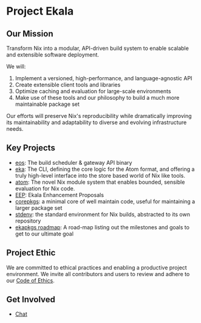 # Project Ekala

## Our Mission

Transform Nix into a modular, API-driven build system to enable scalable and extensible software deployment.

We will:

1. Implement a versioned, high-performance, and language-agnostic API
2. Create extensible client tools and libraries
3. Optimize caching and evaluation for large-scale environments
4. Make use of these tools and our philosophy to build a much more maintainable package set

Our efforts will preserve Nix's reproducibility while dramatically improving its maintainability and adaptability to diverse and evolving infrastructure needs.

## Key Projects

- [eos](https://github.com/ekala-project/eos): The build scheduler & gateway API binary
- [eka](https://github.com/ekala-project/eka): The CLI, defining the core logic for the Atom format, and offering a truly high-level interface into the store based world of Nix like tools.
- [atom](https://github.com/ekala-project/eka): The novel Nix module system that enables bounded, sensible evaluation for Nix code.
- [EEP](https://github.com/ekala-project/eeps): Ekala Enhancement Proposals
- [corepkgs](https://github.com/ekala-project/corepkgs): a minimal core of well maintain code, useful for maintaining a larger package set
- [stdenv](https://github.com/ekala-project/stdenv): the standard environment for Nix builds, abstracted to its own repository
- [ekapkgs roadmap](https://github.com/ekala-project/ekapkgs-roadmap): A road-map listing out the milestones and goals to get to our ultimate goal

## Project Ethic

We are committed to ethical practices and enabling a productive project environment.
We invite all contributors and users to review and adhere to our [Code of Ethics](../CODE_OF_ETHICS.md).

## Get Involved

- [Chat](https://discord.gg/JG6zmPTutq)
